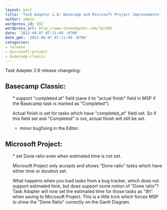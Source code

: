 ```yaml
---
layout: post
title: 'Task Adapter 2.6: Basecamp and Microsoft Project improvements'
author: admin
wordpress_id: 592
wordpress_url: http://www.taskadapter.com/?p=592
date: '2013-08-07 07:11:49 -0700'
date_gmt: '2013-08-07 07:11:49 -0700'
categories:
- release
- microsoft-project
- basecamp-classic
---
```

<p>Task Adapter 2.6 release changelog:</p>

## Basecamp Classic:

<ul>
* support "completed at" field (save it to "actual finish" field in MSP if the Basecamp task is marked as "Completed").

Actual finish is set for tasks which have "completed_at" field set. So if this field set and "Completed" is not, actual finish will still be set.</p>
* minor bugfixing in the Editor.

</ul></p>

## Microsoft Project:

<ul>
* set Done ratio even when estimated time is not set.

Microsoft Project only accepts and shows "Done ratio" tasks which have either time or duration set.

What happens when you load tasks from a bug tracker, which does not support estimated time, but does support some notion of "Done ratio"? Task Adapter will now set the estimated time for  those tasks as "8h" when saving to Microsoft Project.  This is a little trick which forces MSP to show the "Done Ratio" correctly on the Gantt Diagram.

</ul></p>
